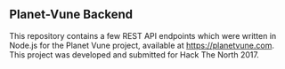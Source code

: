 ## Planet-Vune Backend

This repository contains a few REST API endpoints which were written in Node.js for the Planet Vune project, available at https://planetvune.com. This project was developed and submitted for Hack The North 2017.

